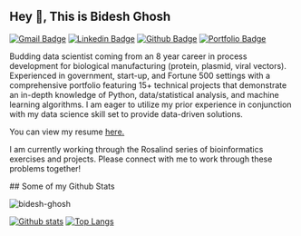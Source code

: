## Hey 👋, This is Bidesh Ghosh
[![Gmail Badge](https://img.shields.io/badge/-ovighosh91@gmail.com-c14438?style=flat&logo=Gmail&logoColor=white&link=mailto:ovighosh91@gmail.com)](mailto:ovighosh91@gmail.com) 
[![Linkedin Badge](https://img.shields.io/badge/-ovighosh91@gmail.com-0072b1?style=flat&logo=Linkedin&logoColor=white&link=https://www.linkedin.com/in/ovighosh91@gmail.com/)](https://www.linkedin.com/in/ovighosh91@gmail.com/) [![Github Badge](https://img.shields.io/badge/-bidesh-ghosh-grey?style=flat&logo=github&logoColor=white&link=https://github.com/bidesh-ghosh/)](https://www.github.com/bidesh-ghosh/) [![Portfolio Badge](https://img.shields.io/badge/portfolio-web-blue?style=flat&link=https://github.com/Bidesh-Ghosh/Data_Projects_TripleTen/)](https://github.com/Bidesh-Ghosh/Data_Projects_TripleTen/) <p align='left'>Budding data scientist coming from an 8 year career in process development for biological manufacturing (protein, plasmid, viral vectors). Experienced in government, start-up, and Fortune 500 settings with a comprehensive portfolio featuring 15+ technical projects that demonstrate an in-depth knowledge of Python, data/statistical analysis, and machine learning algorithms. I am eager to utilize my prior experience in conjunction with my data science skill set to provide data-driven solutions.</p><p align='left'> You can view my resume <a href='https://docs.google.com/document/d/1zKcmIjk6h_HshmHcCxcvxD1YXdmTNA2drlYYjlyOx40/edit?usp=sharing ' target=_blank><u>here</u>.</a></p>
</p><p align='left'> I am currently working through the Rosalind series of bioinformatics exercises and projects. Please connect with me to work through these problems together!</p>
## Some of my Github Stats
<p align=left> <img src=https://komarev.com/ghpvc/?username=bidesh-ghosh alt=bidesh-ghosh /> </p>

[![Github stats](https://github-readme-stats.vercel.app/api?username=bidesh-ghosh&show_icons=true&include_all_commits=true)](https://github.com/bidesh-ghosh/github-readme-stats)
[![Top Langs](https://github-readme-stats.vercel.app/api/top-langs/?username=bidesh-ghosh&layout=compact)](https://github.com/bidesh-ghosh/github-readme-stats)
